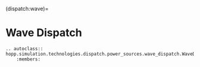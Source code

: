 (dispatch:wave)=
# Wave Dispatch

```{eval-rst}
.. autoclass:: hopp.simulation.technologies.dispatch.power_sources.wave_dispatch.WaveDispatch
    :members:
```
